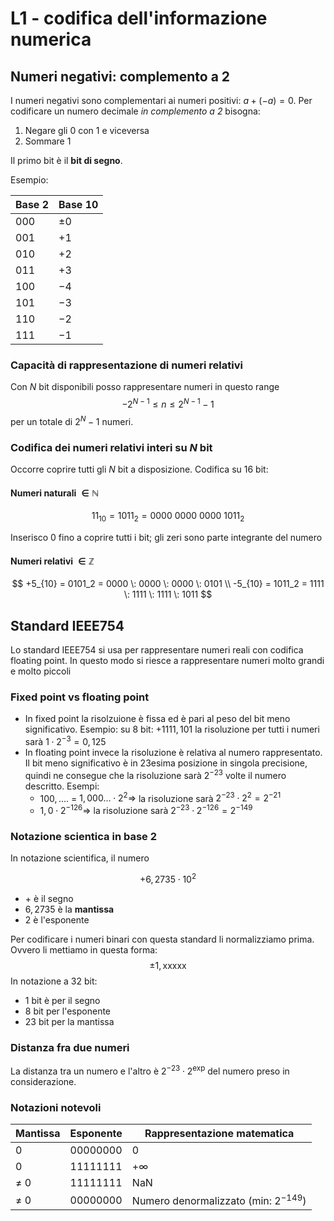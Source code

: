 # L1 - codifica dell'informazione numerica

## Numeri negativi: complemento a 2
I numeri negativi sono complementari ai numeri positivi: $a + (-a) = 0$.
Per codificare un numero decimale *in complemento a 2* bisogna:
1. Negare gli 0 con 1 e viceversa
2. Sommare 1

Il primo bit è il **bit di segno**.

Esempio:


| Base 2 | Base 10 |
| ------ | ------- |
| $000$ | $\pm 0$ |
| $001$ | $+1$ | 
| $010$ | $+2$ |
| $011$ | $+3$ |
| $100$ | $-4$ |
| $101$ | $-3$ | 
| $110$ | $-2$ | 
| $111$ | $-1$ |

### Capacità di rappresentazione di numeri relativi
Con $N$ bit disponibili posso rappresentare numeri in questo range
$$
-2^{N-1} \leq n \leq 2^{N-1} -1
$$
per un totale di $2^N-1$ numeri.

### Codifica dei numeri relativi interi su $N$ bit
Occorre coprire tutti gli $N$ bit a disposizione. Codifica su 16 bit:

#### Numeri naturali $\in \mathbb{N}$
$$
11_{10} = 1011_2 = 0000 \: 0000 \: 0000 \: 1011_2
$$

Inserisco 0 fino a coprire tutti i bit; gli zeri sono parte integrante del numero

#### Numeri relativi $\in \mathbb{Z}$

$$
+5_{10} = 0101_2 = 0000 \: 0000 \: 0000 \: 0101 \\
-5_{10} = 1011_2 = 1111 \: 1111 \: 1111 \: 1011
$$

## Standard IEEE754
Lo standard IEEE754 si usa per rappresentare numeri reali con codifica floating point. In questo modo si riesce a rappresentare numeri molto grandi e molto piccoli

### Fixed point vs floating point
- In fixed point la risolzuione è fissa ed è pari al peso del bit meno significativo.
  Esempio: su 8 bit: $+1111,101$ la risoluzione per tutti i numeri sarà $1 \cdot 2^{-3} = 0,125$
- In floating point invece la risoluzione è relativa al numero rappresentato. Il bit meno significativo è in 23esima posizione in singola precisione, quindi ne consegue che la risoluzione sarà $2^{-23}$ volte il numero descritto.
  Esempi:
    - $100,....$ = $1,000... \cdot 2^2 \Rightarrow$ la risoluzione sarà $2^{-23} \cdot 2^2 = 2^{-21}$
    - $1,0 \cdot 2^{-126} \Rightarrow$ la risoluzione sarà $2^{-23} \cdot 2^{-126} = 2^{-149}$

### Notazione scientica in base 2
In notazione scientifica, il numero

$$
+6,2735 \cdot 10^2
$$

- $+$ è il segno
- $6,2735$ è la **mantissa**
- $2$ è l'esponente

Per codificare i numeri binari con questa standard li normalizziamo prima. Ovvero li mettiamo in questa forma:
$$
\pm 1, \text{xxxxx}
$$
In notazione a 32 bit:
- 1 bit è per il segno
- 8 bit per l'esponente
- 23 bit per la mantissa

### Distanza fra due numeri
La distanza tra un numero e l'altro è $2^{-23} \cdot 2^\text{exp}$ del numero preso in considerazione.

### Notazioni notevoli

| Mantissa | Esponente | Rappresentazione matematica |
| -------- | -------- | -------- |
| 0 | 00000000 | $0$ |
| 0 | 11111111 | $+\infty$ |
| $\neq$ 0 | 11111111 | NaN |
| $\neq$ 0 | 00000000 | Numero denormalizzato (min: $2^{-149}$) |
